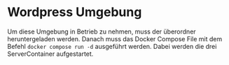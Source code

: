 # Wordpress Umgebung

Um diese Umgebung in Betrieb zu nehmen, muss der überordner heruntergeladen werden. Danach muss das Docker Compose File mit dem Befehl `docker compose run -d` ausgeführt werden. Dabei werden die drei ServerContainer aufgestartet.
